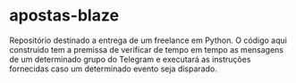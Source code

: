 # apostas-blaze
Repositório destinado a entrega de um freelance em Python. O código aqui construido tem a premissa de verificar de tempo em tempo as mensagens de um determinado grupo do Telegram e executará as instruções fornecidas caso um determinado evento seja disparado.
